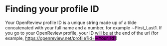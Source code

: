 # Finding your profile ID

Your OpenReview profile ID is a unique string made up of a tilde concatenated with your full name and a number, for example ∼First\_Last1. If you go to your OpenReview profile, your ID will be at the end of the url (for example, https://openreview.net/profile?id=<mark style="background-color:purple;">∼Your\_Id1</mark>)

